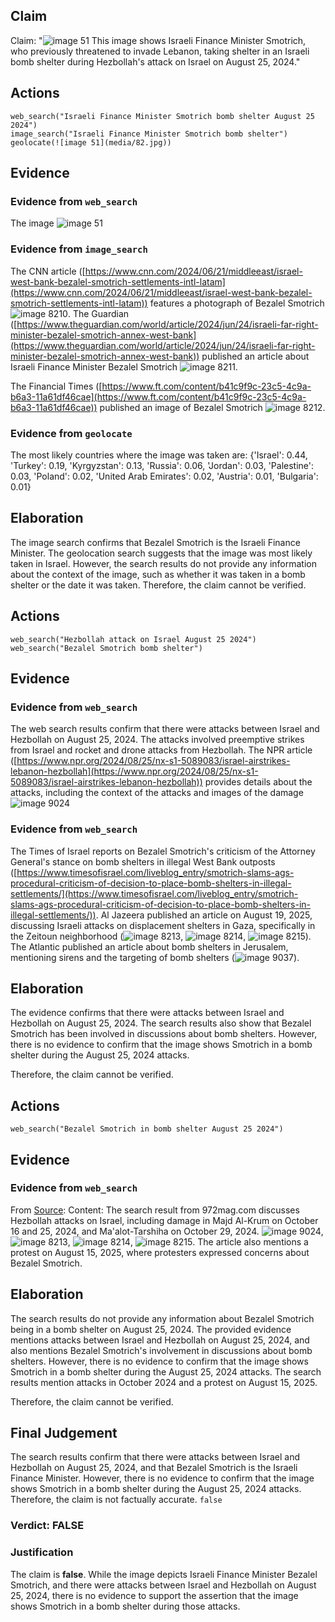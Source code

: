 ## Claim
Claim: "![image 51](media/82.jpg) This image shows Israeli Finance Minister Smotrich, who previously threatened to invade Lebanon, taking shelter in an Israeli bomb shelter during Hezbollah's attack on Israel on August 25, 2024."

## Actions
```
web_search("Israeli Finance Minister Smotrich bomb shelter August 25 2024")
image_search("Israeli Finance Minister Smotrich bomb shelter")
geolocate(![image 51](media/82.jpg))
```

## Evidence
### Evidence from `web_search`
The image ![image 51](media/82.jpg)

### Evidence from `image_search`
The CNN article ([https://www.cnn.com/2024/06/21/middleeast/israel-west-bank-bezalel-smotrich-settlements-intl-latam](https://www.cnn.com/2024/06/21/middleeast/israel-west-bank-bezalel-smotrich-settlements-intl-latam)) features a photograph of Bezalel Smotrich ![image 8210](media/2025-08-29_22-25-1756506314-497918.jpg). The Guardian ([https://www.theguardian.com/world/article/2024/jun/24/israeli-far-right-minister-bezalel-smotrich-annex-west-bank](https://www.theguardian.com/world/article/2024/jun/24/israeli-far-right-minister-bezalel-smotrich-annex-west-bank)) published an article about Israeli Finance Minister Bezalel Smotrich ![image 8211](media/2025-08-29_22-25-1756506314-810296.jpg).

The Financial Times ([https://www.ft.com/content/b41c9f9c-23c5-4c9a-b6a3-11a61df46cae](https://www.ft.com/content/b41c9f9c-23c5-4c9a-b6a3-11a61df46cae)) published an image of Bezalel Smotrich ![image 8212](media/2025-08-29_22-25-1756506314-935701.jpg).


### Evidence from `geolocate`
The most likely countries where the image was taken are: {'Israel': 0.44, 'Turkey': 0.19, 'Kyrgyzstan': 0.13, 'Russia': 0.06, 'Jordan': 0.03, 'Palestine': 0.03, 'Poland': 0.02, 'United Arab Emirates': 0.02, 'Austria': 0.01, 'Bulgaria': 0.01}

## Elaboration
The image search confirms that Bezalel Smotrich is the Israeli Finance Minister. The geolocation search suggests that the image was most likely taken in Israel. However, the search results do not provide any information about the context of the image, such as whether it was taken in a bomb shelter or the date it was taken. Therefore, the claim cannot be verified.


## Actions
```
web_search("Hezbollah attack on Israel August 25 2024")
web_search("Bezalel Smotrich bomb shelter")
```

## Evidence
### Evidence from `web_search`
The web search results confirm that there were attacks between Israel and Hezbollah on August 25, 2024. The attacks involved preemptive strikes from Israel and rocket and drone attacks from Hezbollah. The NPR article ([https://www.npr.org/2024/08/25/nx-s1-5089083/israel-airstrikes-lebanon-hezbollah](https://www.npr.org/2024/08/25/nx-s1-5089083/israel-airstrikes-lebanon-hezbollah)) provides details about the attacks, including the context of the attacks and images of the damage ![image 9024](media/2025-08-30_00-23-1756513408-712733.jpg)

### Evidence from `web_search`
The Times of Israel reports on Bezalel Smotrich's criticism of the Attorney General's stance on bomb shelters in illegal West Bank outposts ([https://www.timesofisrael.com/liveblog_entry/smotrich-slams-ags-procedural-criticism-of-decision-to-place-bomb-shelters-in-illegal-settlements/](https://www.timesofisrael.com/liveblog_entry/smotrich-slams-ags-procedural-criticism-of-decision-to-place-bomb-shelters-in-illegal-settlements/)). Al Jazeera published an article on August 19, 2025, discussing Israeli attacks on displacement shelters in Gaza, specifically in the Zeitoun neighborhood (![image 8213](media/2025-08-29_22-25-1756506323-439510.jpg), ![image 8214](media/2025-08-29_22-25-1756506323-723311.jpg), ![image 8215](media/2025-08-29_22-25-1756506324-799876.jpg)). The Atlantic published an article about bomb shelters in Jerusalem, mentioning sirens and the targeting of bomb shelters (![image 9037](media/2025-08-30_00-23-1756513435-226789.jpg)).


## Elaboration
The evidence confirms that there were attacks between Israel and Hezbollah on August 25, 2024. The search results also show that Bezalel Smotrich has been involved in discussions about bomb shelters. However, there is no evidence to confirm that the image shows Smotrich in a bomb shelter during the August 25, 2024 attacks.

Therefore, the claim cannot be verified.


## Actions
```
web_search("Bezalel Smotrich in bomb shelter August 25 2024")
```

## Evidence
### Evidence from `web_search`
From [Source](https://www.972mag.com/hezbollah-rockets-palestinians-iron-dome-shelters/): 
Content: The search result from 972mag.com discusses Hezbollah attacks on Israel, including damage in Majd Al-Krum on October 16 and 25, 2024, and Ma'alot-Tarshiha on October 29, 2024. ![image 9024](media/2025-08-30_00-23-1756513408-712733.jpg), ![image 8213](media/2025-08-29_22-25-1756506323-439510.jpg), ![image 8214](media/2025-08-29_22-25-1756506323-723311.jpg), ![image 8215](media/2025-08-29_22-25-1756506324-799876.jpg). The article also mentions a protest on August 15, 2025, where protesters expressed concerns about Bezalel Smotrich.


## Elaboration
The search results do not provide any information about Bezalel Smotrich being in a bomb shelter on August 25, 2024. The provided evidence mentions attacks between Israel and Hezbollah on August 25, 2024, and also mentions Bezalel Smotrich's involvement in discussions about bomb shelters. However, there is no evidence to confirm that the image shows Smotrich in a bomb shelter during the August 25, 2024 attacks. The search results mention attacks in October 2024 and a protest on August 15, 2025.

Therefore, the claim cannot be verified.


## Final Judgement
The search results confirm that there were attacks between Israel and Hezbollah on August 25, 2024, and that Bezalel Smotrich is the Israeli Finance Minister. However, there is no evidence to confirm that the image shows Smotrich in a bomb shelter during the August 25, 2024 attacks. Therefore, the claim is not factually accurate. `false`


### Verdict: FALSE

### Justification
The claim is **false**. While the image depicts Israeli Finance Minister Bezalel Smotrich, and there were attacks between Israel and Hezbollah on August 25, 2024, there is no evidence to support the assertion that the image shows Smotrich in a bomb shelter during those attacks.
